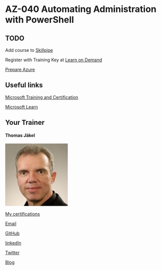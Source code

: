 # AZ-040 Automating Administration with PowerShell

## TODO

Add course to [Skillpipe](https://skillpipe.com)

Register with Training Key at [Learn on Demand](https://brainymotion.learnondemand.net)

[Prepare Azure](PrepareAzure.md.md)



## Useful links

[Microsoft Training and Certification](https://aka.ms/traincertposter)

[Microsoft Learn](https://docs.microsoft.com/en-us/learn/)



##  Your Trainer
#### Thomas Jäkel

<img src="https://github.com/www42/AFT/blob/5e0f3e5e76a66736eaf06845fafd9ce035d73b30/Profilbild.jpg" width="200"/>

[My certifications](https://www.credly.com/users/thomas-jakel)

[Email](mailto:thomas.jaekel@brainymotion.de?subject=AZ-900)

[GitHub](https://github.com/www42)

[linkedIn](https://linkedin.com/in/tjkkll)

[Twitter](https://twitter.com/tjkkll)

[Blog](https://blog.az.training)